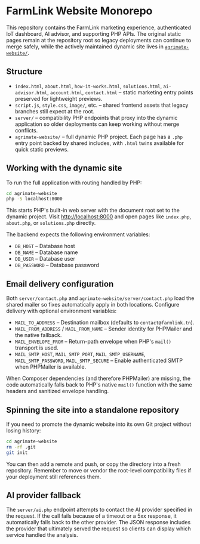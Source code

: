 # FarmLink Website Monorepo

This repository contains the FarmLink marketing experience, authenticated IoT dashboard, AI advisor, and supporting PHP APIs. The original static pages remain at the repository root so legacy deployments can continue to merge safely, while the actively maintained dynamic site lives in [`agrimate-website/`](agrimate-website/).

## Structure

- `index.html`, `about.html`, `how-it-works.html`, `solutions.html`, `ai-advisor.html`, `account.html`, `contact.html` – static marketing entry points preserved for lightweight previews.
- `script.js`, `style.css`, `image/`, etc. – shared frontend assets that legacy branches still expect at the root.
- `server/` – compatibility PHP endpoints that proxy into the dynamic application so older deployments can keep working without merge conflicts.
- `agrimate-website/` – full dynamic PHP project. Each page has a `.php` entry point backed by shared includes, with `.html` twins available for quick static previews.

## Working with the dynamic site

To run the full application with routing handled by PHP:

```bash
cd agrimate-website
php -S localhost:8000
```

This starts PHP's built-in web server with the document root set to the dynamic project. Visit <http://localhost:8000> and open pages like `index.php`, `about.php`, or `solutions.php` directly.

The backend expects the following environment variables:

- `DB_HOST` – Database host
- `DB_NAME` – Database name
- `DB_USER` – Database user
- `DB_PASSWORD` – Database password

## Email delivery configuration

Both `server/contact.php` and `agrimate-website/server/contact.php` load the shared mailer so fixes automatically apply in both locations. Configure delivery with optional environment variables:

- `MAIL_TO_ADDRESS` – Destination mailbox (defaults to `contact@farmlink.tn`).
- `MAIL_FROM_ADDRESS` / `MAIL_FROM_NAME` – Sender identity for PHPMailer and the native fallback.
- `MAIL_ENVELOPE_FROM` – Return-path envelope when PHP's `mail()` transport is used.
- `MAIL_SMTP_HOST`, `MAIL_SMTP_PORT`, `MAIL_SMTP_USERNAME`, `MAIL_SMTP_PASSWORD`, `MAIL_SMTP_SECURE` – Enable authenticated SMTP when PHPMailer is available.

When Composer dependencies (and therefore PHPMailer) are missing, the code automatically falls back to PHP's native `mail()` function with the same headers and sanitized envelope handling.

## Spinning the site into a standalone repository

If you need to promote the dynamic website into its own Git project without losing history:

```bash
cd agrimate-website
rm -rf .git
git init
```

You can then add a remote and push, or copy the directory into a fresh repository. Remember to move or vendor the root-level compatibility files if your deployment still references them.

## AI provider fallback

The `server/ai.php` endpoint attempts to contact the AI provider specified in the request. If the call fails because of a timeout or a 5xx response, it automatically falls back to the other provider. The JSON response includes the provider that ultimately served the request so clients can display which service handled the analysis.
